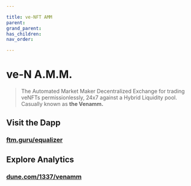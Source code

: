 ```yaml
---

title: ve-NFT AMM
parent:
grand_parent:
has_children:
nav_order:

---
```


# ve-N A.M.M.
> The Automated Market Maker Decentralized Exchange for trading veNFTs permissionlessly, 24x7 against a Hybrid Liquidity pool. Casually known as **the Venamm.**

## Visit the Dapp
### [ftm.guru/equalizer](https://ftm.guru/equalizer)

## Explore Analytics
### [dune.com/1337/venamm](https://dune.com/1337/venamm)